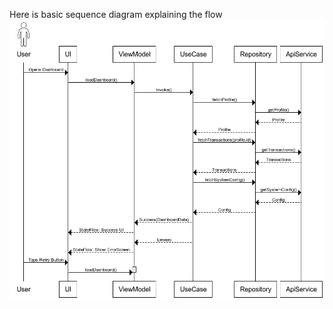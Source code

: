 Here is basic sequence diagram explaining the flow
<br><img src = "https://github.com/mahi252001/DashboardAssignment/blob/main/sequence.png"/>
